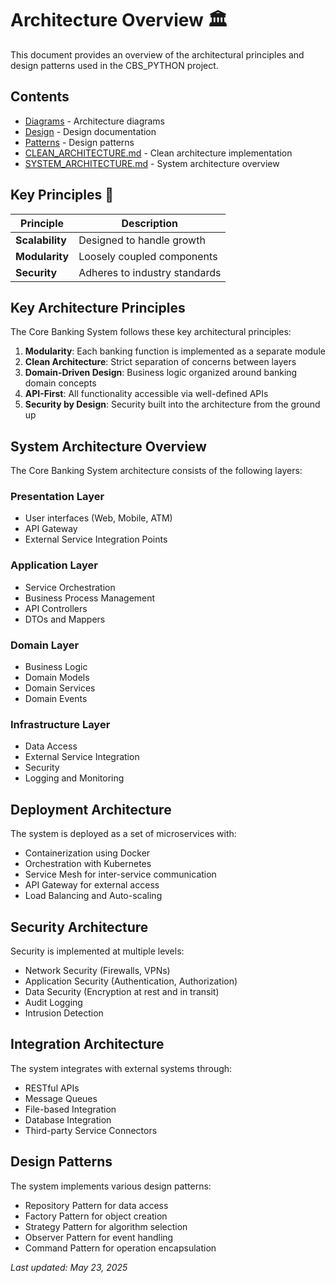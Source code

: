 <!-- filepath: d:\Vs code\CBS_PYTHON\Documentation\architecture\ARCHITECTURE_OVERVIEW.md -->
# Architecture Overview 🏛️

This document provides an overview of the architectural principles and design patterns used in the CBS_PYTHON project.

## Contents

- [Diagrams](./diagrams/) - Architecture diagrams
- [Design](./design/) - Design documentation
- [Patterns](./patterns/) - Design patterns
- [CLEAN_ARCHITECTURE.md](./CLEAN_ARCHITECTURE.md) - Clean architecture implementation
- [SYSTEM_ARCHITECTURE.md](./SYSTEM_ARCHITECTURE.md) - System architecture overview

## Key Principles 📜

| Principle       | Description                     |
|-----------------|---------------------------------|
| **Scalability** | Designed to handle growth       |
| **Modularity**  | Loosely coupled components      |
| **Security**    | Adheres to industry standards   |

## Key Architecture Principles

The Core Banking System follows these key architectural principles:

1. **Modularity**: Each banking function is implemented as a separate module
2. **Clean Architecture**: Strict separation of concerns between layers
3. **Domain-Driven Design**: Business logic organized around banking domain concepts
4. **API-First**: All functionality accessible via well-defined APIs
5. **Security by Design**: Security built into the architecture from the ground up

## System Architecture Overview

The Core Banking System architecture consists of the following layers:

### Presentation Layer
- User interfaces (Web, Mobile, ATM)
- API Gateway
- External Service Integration Points

### Application Layer
- Service Orchestration
- Business Process Management
- API Controllers
- DTOs and Mappers

### Domain Layer
- Business Logic
- Domain Models
- Domain Services
- Domain Events

### Infrastructure Layer
- Data Access
- External Service Integration
- Security
- Logging and Monitoring

## Deployment Architecture

The system is deployed as a set of microservices with:

- Containerization using Docker
- Orchestration with Kubernetes
- Service Mesh for inter-service communication
- API Gateway for external access
- Load Balancing and Auto-scaling

## Security Architecture

Security is implemented at multiple levels:

- Network Security (Firewalls, VPNs)
- Application Security (Authentication, Authorization)
- Data Security (Encryption at rest and in transit)
- Audit Logging
- Intrusion Detection

## Integration Architecture

The system integrates with external systems through:

- RESTful APIs
- Message Queues
- File-based Integration
- Database Integration
- Third-party Service Connectors

## Design Patterns

The system implements various design patterns:

- Repository Pattern for data access
- Factory Pattern for object creation
- Strategy Pattern for algorithm selection
- Observer Pattern for event handling
- Command Pattern for operation encapsulation

_Last updated: May 23, 2025_
